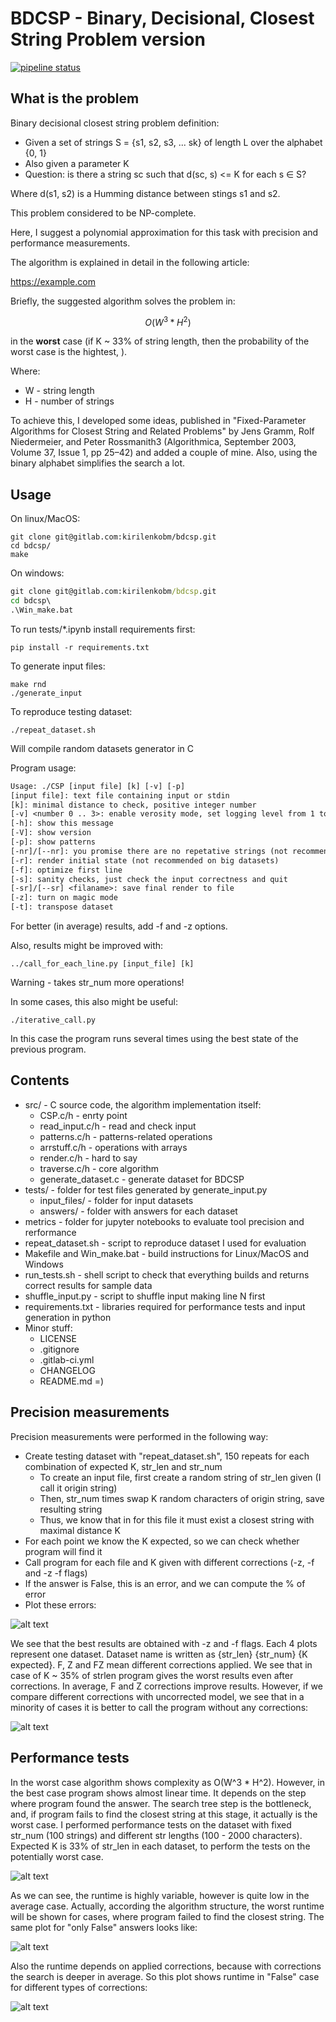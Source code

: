 
# BDCSP - Binary, Decisional, Closest String Problem version

[![pipeline status](https://gitlab.com/kirilenkobm/bdcsp/badges/master/pipeline.svg)](https://gitlab.com/kirilenkobm/bdcsp/commits/master)

## What is the problem

Binary decisional closest string problem definition:

- Given a set of strings S = {s1, s2, s3, ... sk} of length L over the alphabet {0, 1}
- Also given a parameter K
- Question: is there a string sc such that d(sc, s) <= K for each s ∈ S?

Where d(s1, s2) is a Humming distance between stings s1 and s2.

This problem considered to be NP-complete.

Here, I suggest a polynomial approximation for this task with precision and performance measurements.

The algorithm is explained in detail in the following article:

<https://example.com>

Briefly, the suggested algorithm solves the problem in:

``` math
O(W^3 * H^2)
```

in the __worst__ case (if K ~ 33% of string length, then the probability of the worst case is the hightest, ).

Where:

- W - string length
- H - number of strings

To achieve this, I developed some ideas, published in "Fixed-Parameter Algorithms for Closest String and Related Problems" by Jens Gramm, Rolf Niedermeier, and Peter Rossmanith3 (Algorithmica, September 2003, Volume 37, Issue 1, pp 25–42) and added a couple of mine. Also, using the binary alphabet simplifies the search a lot.

## Usage

On linux/MacOS:

```shell
git clone git@gitlab.com:kirilenkobm/bdcsp.git
cd bdcsp/
make
```

On windows:

```bat
git clone git@gitlab.com:kirilenkobm/bdcsp.git
cd bdcsp\
.\Win_make.bat
```

To run tests/*.ipynb install requirements first:

```shell
pip install -r requirements.txt
```

To generate input files:

```shell
make rnd
./generate_input
```

To reproduce testing dataset:

```shell
./repeat_dataset.sh
```

Will compile random datasets generator in C

Program usage:

```txt
Usage: ./CSP [input file] [k] [-v] [-p]
[input file]: text file containing input or stdin
[k]: minimal distance to check, positive integer number
[-v] <number 0 .. 3>: enable verosity mode, set logging level from 1 to 3, 0 - nothing
[-h]: show this message
[-V]: show version
[-p]: show patterns
[-nr]/[--nr]: you promise there are no repetative strings (not recommended) =)
[-r]: render initial state (not recommended on big datasets)
[-f]: optimize first line
[-s]: sanity checks, just check the input correctness and quit
[-sr]/[--sr] <filaname>: save final render to file
[-z]: turn on magic mode
[-t]: transpose dataset
```

For better (in average) results, add -f and -z options.

Also, results might be improved with:

```shell
../call_for_each_line.py [input_file] [k]
```

Warning - takes str_num more operations!

In some cases, this also might be useful:

```shell
./iterative_call.py
```

In this case the program runs several times using the best state of the previous program.

## Contents

- src/ - C source code, the algorithm implementation itself:
  - CSP.c/h - enrty point
  - read_input.c/h - read and check input
  - patterns.c/h - patterns-related operations
  - arrstuff.c/h - operations with arrays
  - render.c/h - hard to say
  - traverse.c/h - core algorithm
  - generate_dataset.c - generate dataset for BDCSP
- tests/ - folder for test files generated by generate_input.py
  - input_files/ - folder for input datasets
  - answers/ - folder with answers for each dataset
- metrics - folder for jupyter notebooks to evaluate tool precision and rerformance
- repeat_dataset.sh - script to reproduce dataset I used for evaluation
- Makefile and Win_make.bat - build instructions for Linux/MacOS and Windows
- run_tests.sh - shell script to check that everything builds and returns correct results for sample data
- shuffle_input.py - script to shuffle input making line N first
- requirements.txt - libraries required for performance tests and input generation in python
- Minor stuff:
  - LICENSE
  - .gitignore
  - .gitlab-ci.yml
  - CHANGELOG
  - README.md =)

## Precision measurements

Precision measurements were performed in the following way:

- Create testing dataset with "repeat_dataset.sh", 150 repeats for each combination of expected K, str_len and str_num
  - To create an input file, first create a random string of str_len given (I call it origin string)
  - Then, str_num times swap K random characters of origin string, save resulting string
  - Thus, we know that in for this file it must exist a closest string with maximal distance K
- For each point we know the K expected, so we can check whether program will find it
- Call program for each file and K given with different corrections (-z, -f and -z -f flags)
- If the answer is False, this is an error, and we can compute the % of error
- Plot these errors:

![alt text](metrics/plots/precision_1.png "Precision_1")

We see that the best results are obtained with -z and -f flags. Each 4 plots represent one dataset.
Dataset name is written as {str_len} {str_num} {K expected}.
F, Z and FZ mean different corrections applied.
We see that in case of K ~ 35% of strlen program gives the worst results even after corrections.
In average, F and Z corrections improve results.
However, if we compare different corrections with uncorrected model, we see that in a minority of cases it is better to call the program without any corrections:

![alt text](metrics/plots/precision_2.png "Precision_2")

## Performance tests

In the worst case algorithm shows complexity as O(W^3 * H^2).
However, in the best case program shows almost linear time.
It depends on the step where program found the answer. The search tree step is the bottleneck, and, if program fails to find the closest string at this stage, it actually is the worst case.
I performed performance tests on the dataset with fixed str_num (100 strings) and different str lengths (100 - 2000 characters).
Expected K is 33% of str_len in each dataset, to perform the tests on the potentially worst case.

![alt text](metrics/plots/performance_1.png "Performance_1")

As we can see, the runtime is highly variable, however is quite low in the average case. Actually, according the algorithm structure, the worst runtime will be shown for cases, where program failed to find the closest string.
The same plot for "only False" answers looks like:

![alt text](metrics/plots/performance_2.png "Performance_2")

Also the runtime depends on applied corrections, because with corrections the search is deeper in average. So this plot shows runtime in "False" case for different types of corrections:

![alt text](metrics/plots/performance_3.png "Performance_3")
